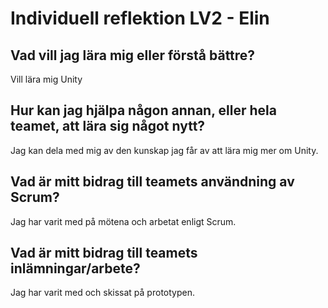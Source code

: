 # Individuell reflektion LV2 - Elin
## Vad vill jag lära mig eller förstå bättre?
Vill lära mig Unity
## Hur kan jag hjälpa någon annan, eller hela teamet, att lära sig något nytt?
Jag kan dela med mig av den kunskap jag får av att lära mig mer om Unity. 
## Vad är mitt bidrag till teamets användning av Scrum?
Jag har varit med på mötena och arbetat enligt Scrum.
## Vad är mitt bidrag till teamets inlämningar/arbete?
Jag har varit med och skissat på prototypen. 
